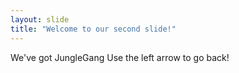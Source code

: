 ```yaml
---
layout: slide
title: "Welcome to our second slide!"
---
```

We've got JungleGang
Use the left arrow to go back!
